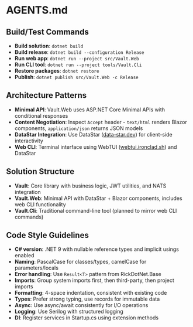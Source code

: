 # AGENTS.md

## Build/Test Commands
- **Build solution**: `dotnet build`
- **Build release**: `dotnet build --configuration Release`
- **Run web app**: `dotnet run --project src/Vault.Web`
- **Run CLI tool**: `dotnet run --project tools/Vault.Cli`
- **Restore packages**: `dotnet restore`
- **Publish**: `dotnet publish src/Vault.Web -c Release`

## Architecture Patterns
- **Minimal API**: Vault.Web uses ASP.NET Core Minimal APIs with conditional responses
- **Content Negotiation**: Inspect `Accept` header - `text/html` renders Blazor components, `application/json` returns JSON models
- **DataStar Integration**: Use DataStar ([data-star.dev](https://data-star.dev/guide/getting_started)) for client-side interactivity
- **Web CLI**: Terminal interface using WebTUI ([webtui.ironclad.sh](https://webtui.ironclad.sh/start/intro/)) and DataStar

## Solution Structure
- **Vault**: Core library with business logic, JWT utilities, and NATS integration
- **Vault.Web**: Minimal API with DataStar + Blazor components, includes web CLI functionality
- **Vault.Cli**: Traditional command-line tool (planned to mirror web CLI commands)

## Code Style Guidelines
- **C# version**: .NET 9 with nullable reference types and implicit usings enabled
- **Naming**: PascalCase for classes/types, camelCase for parameters/locals
- **Error handling**: Use `Result<T>` pattern from RickDotNet.Base
- **Imports**: Group system imports first, then third-party, then project imports
- **Formatting**: 4-space indentation, consistent with existing code
- **Types**: Prefer strong typing, use records for immutable data
- **Async**: Use async/await consistently for I/O operations
- **Logging**: Use Serilog with structured logging
- **DI**: Register services in Startup.cs using extension methods